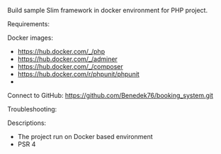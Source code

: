 Build sample Slim framework in docker environment for PHP project.

Requirements:

Docker images:
- https://hub.docker.com/_/php
- https://hub.docker.com/_/adminer
- https://hub.docker.com/_/composer
- https://hub.docker.com/r/phpunit/phpunit
- 

Connect to GitHub:
https://github.com/Benedek76/booking_system.git

Troubleshooting:

Descriptions:
- The project run on Docker based environment
- PSR 4
